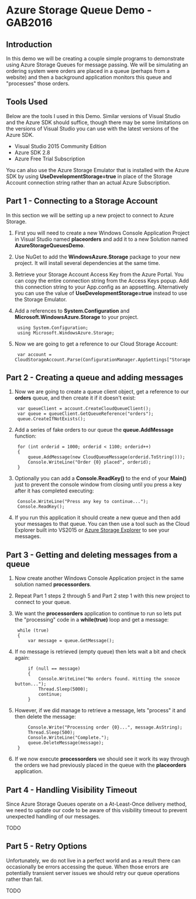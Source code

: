 # Azure Storage Queue Demo - GAB2016 #

## Introduction ##

In this demo we will be creating a couple simple programs to demonstrate using Azure Storage Queues for message passing. We will be simulating an ordering system were orders are placed in a queue (perhaps from a website) and then a background application monitors this queue and "processes" those orders.

## Tools Used ##

Below are the tools I used in this Demo. Similar versions of Visual Studio and the Azure SDK should suffice, though there may be some limitations on the versions of Visual Studio you can use with the latest versions of the Azure SDK.

- Visual Studio 2015 Community Edition
- Azure SDK 2.8
- Azure Free Trial Subscription

You can also use the Azure Storage Emulator that is installed with the Azure SDK by using **UseDevelopmentStorage=true** in place of the Storage Account connection string rather than an actual Azure Subscription.

## Part 1 - Connecting to a Storage Account ##

In this section we will be setting up a new project to connect to Azure Storage.

1. First you will need to create a new Windows Console Application Project in Visual Studio named **placeorders** and add it to a new Solution named **AzureStorageQueuesDemo**.
2. Use NuGet to add the **WindowsAzure.Storage** package to your new project. It will install several dependencies at the same time.
3. Retrieve your Storage Account Access Key from the Azure Portal. You can copy the entire connection string from the Access Keys popup. Add this connection string to your App.config as an appsetting. Alternatively you can use the value of **UseDevelopmentStorage=true** instead to use the Storage Emulator.
4. Add a references to **System.Configuration** and **Microsoft.WindowsAzure.Storage** to your project.

	    using System.Configuration;
	    using Microsoft.WindowsAzure.Storage;

5. Now we are going to get a reference to our Cloud Storage Account:

		var account = CloudStorageAccount.Parse(ConfigurationManager.AppSettings["StorageConnectionString"]);

## Part 2 - Creating a queue and adding messages ##

1. Now we are going to create a queue client object, get a reference to our **orders** queue, and then create it if it doesn't exist:

	    var queueClient = account.CreateCloudQueueClient();
	    var queue = queueClient.GetQueueReference("orders");
	    queue.CreateIfNotExists();

2. Add a series of fake orders to our queue the **queue.AddMessage** function:

        for (int orderid = 1000; orderid < 1100; orderid++)
        {
            queue.AddMessage(new CloudQueueMessage(orderid.ToString()));
            Console.WriteLine("Order {0} placed", orderid);
        }

3. Optionally you can add a **Console.ReadKey()** to the end of your **Main()** just to prevent the console window from closing until you press a key after it has completed executing:

        Console.WriteLine("Press any key to continue...");
        Console.ReadKey();

4. If you run this application it should create a new queue and then add your messages to that queue. You can then use a tool such as the Cloud Explorer built into VS2015 or [Azure Storage Explorer](ttps://azurestorageexplorer.codeplex.com/ "https://azurestorageexplorer.codeplex.com/") to see your messages.

## Part 3 - Getting and deleting messages from a queue ##

1. Now create another Windows Console Application project in the same solution named **processorders**.
2. Repeat Part 1 steps 2 through 5 and Part 2 step 1 with this new project to connect to your queue.
3. We want the **processorders** application to continue to run so lets put the "processing" code in a **while(true)** loop and get a message:

	    while (true)
	    {
	        var message = queue.GetMessage();

4. If no message is retrieved (empty queue) then lets wait a bit and check again:

	        if (null == message)
	        {
	            Console.WriteLine("No orders found. Hitting the snooze button...");
	            Thread.Sleep(5000);
	            continue;
	        }

5. However, if we did manage to retrieve a message, lets "process" it and then delete the message:

            Console.Write("Processing order {0}...", message.AsString);
            Thread.Sleep(500);
            Console.WriteLine("Complete.");
            queue.DeleteMessage(message);
		}

6. If we now execute **processorders** we should see it work its way through the orders we had previously placed in the queue with the **placeorders** application.

## Part 4 - Handling Visibility Timeout ##

Since Azure Storage Queues operate on a At-Least-Once delivery method, we need to update our code to be aware of this visibility timeout to prevent unexpected handling of our messages.

TODO

## Part 5 - Retry Options ##

Unfortunately, we do not live in a perfect world and as a result there can occasionally be errors accessing the queue. When those errors are potentially transient server issues we should retry our queue operations rather than fail.

TODO